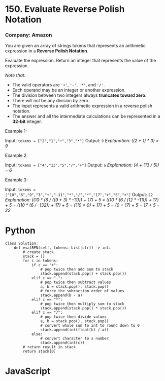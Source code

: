 # 150. Evaluate Reverse Polish Notation
### Company: Amazon

You are given an array of strings tokens that represents an arithmetic expression in a **Reverse Polish Notation**.

Evaluate the expression. Return an integer that represents the value of the expression.

*Note that:*

- The valid operators are `'+'`, `'-'`, `'*'`, and `'/'`.
- Each operand may be an integer or another expression.
- The division between two integers always **truncates toward zero**.
- There will not be any division by zero.
- The input represents a valid arithmetic expression in a reverse polish notation.
- The answer and all the intermediate calculations can be represented in a **32-bit** integer.
 

Example 1:

Input: `tokens = ["2","1","+","3","*"]`
Output: `9`
*Explanation: ((2 + 1) * 3) = 9*

Example 2:

Input: `tokens = ["4","13","5","/","+"]`
Output: `6`
*Explanation: (4 + (13 / 5)) = 6*

Example 3:

Input: `tokens = ["10","6","9","3","+","-11","*","/","*","17","+","5","+"]`
Output: `22`
*Explanation: ((10 * (6 / ((9 + 3) * -11))) + 17) + 5*
*= ((10 * (6 / (12 * -11))) + 17) + 5*
*= ((10 * (6 / -132)) + 17) + 5*
*= ((10 * 0) + 17) + 5*
*= (0 + 17) + 5*
*= 17 + 5*
*= 22*

# Python
```
class Solution:
    def evalRPN(self, tokens: List[str]) -> int:
        # create stack
        stack = []
        for c in tokens:
            if c == "+":
                # pop twice then add sum to stack
                stack.append(stack.pop() + stack.pop())
            elif c == "-":
                # pop twice then subtract values
                a, b = stack.pop(), stack.pop()
                # force the subraction order of values
                stack.append(b - a)
            elif c == "*":
                # pop twice then multiply sum to stack
                stack.append(stack.pop() * stack.pop())
            elif c == "/":
                # pop twice then divide values
                a, b = stack.pop(), stack.pop()
                # convert whole sum to int to round down to 0
                stack.append(int(float(b) / a))
            else:
                # convert character to a number
                stack.append(int(c))
        # return result in stack
        return stack[0]
```

# JavaScript
```
```